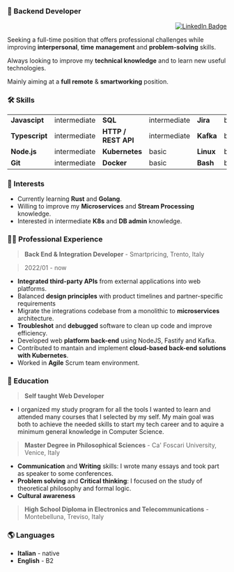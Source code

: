### 🎯 Backend Developer

<p align="right">
  <a href="https://www.linkedin.com/in/giovanni-campeol-10623b222/"><img src="https://img.shields.io/badge/LinkedIn-blue?style=for-the-badge&logo=linkedin&logoColor=white" alt="LinkedIn Badge"></a>
</p>

Seeking a full-time position that offers professional challenges
while improving **interpersonal**, **time** **management** and **problem-solving**
skills.

Always looking to improve my **technical knowledge** and to learn new useful technologies.

Mainly aiming at a **full remote** & **smartworking** position.

### 🛠 Skills

|                |              |                     |              |            |       |
|----------------|--------------|---------------------|--------------|------------|-------|
| **Javascipt**  | intermediate | **SQL**             | intermediate | **Jira**   | basic |
| **Typescript** | intermediate | **HTTP / REST API** | intermediate | **Kafka**  | basic |
| **Node.js**    | intermediate | **Kubernetes**      | basic        | **Linux**  | basic |
| **Git**        | intermediate | **Docker**          | basic        | **Bash**   | basic |

### 🔭 Interests

- Currently learning **Rust** and **Golang**.
- Willing to improve my **Microservices** and **Stream Processing** knowledge.
- Interested in intermediate **K8s** and **DB admin** knowledge.

### 👨‍🔧 Professional Experience

> **Back End & Integration Developer** - Smartpricing, Trento, Italy

> 2022/01 - now

- **Integrated third-party APIs** from external applications into web platforms.
- Balanced **design principles** with product timelines and partner-specific
requirements 
- Migrate the integrations codebase from a monolithic to **microservices** architecture.
- **Troubleshot** and **debugged** software to clean up code and improve efficiency.
- Developed web **platform back-end** using NodeJS, Fastify and Kafka.
- Contributed to mantain and implement **cloud-based back-end solutions with Kubernetes**.
- Worked in **Agile** Scrum team environment.

### 📃 Education

> **Self taught Web Developer**

- I organized my study program for all the tools I wanted to learn and attended many courses that I selected by my self. My main goal was both to achieve the needed skills to start my tech career and to aquire a minimum general knowledge in Computer Science.

> **Master Degree in Philosophical Sciences** - Ca' Foscari University, Venice, Italy

- **Communication** and **Writing** skills: I wrote many essays and took part as speaker to some conferences.
- **Problem solving** and **Critical thinking**: I focused on the study of theoretical philosophy and formal logic.
- **Cultural awareness**

> **High School Diploma in Electronics and Telecommunications** - Montebelluna, Treviso, Italy

### 🌎 Languages

- **Italian** - native
- **English** - B2
